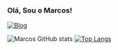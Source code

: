 ### Olá, Sou o Marcos!

[![Blog](https://img.shields.io/badge/Gmail-D14836?style=for-the-badge&logo=gmail&logoColor=white)](https://instagram.com)

![Marcos GitHub stats](https://github-readme-stats.vercel.app/api?username=MarcosSystem&show_icons=true&theme=tokyonight&hide=issues&show=prs_merged_percentage,prs_merged)
[![Top Langs](https://github-readme-stats.vercel.app/api/top-langs/?username=Marcos-System&layout=donut)](https://github.com/anuraghazra/github-readme-stats)
